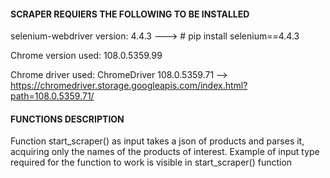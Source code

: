 #### SCRAPER REQUIERS THE FOLLOWING TO BE INSTALLED ####

selenium-webdriver version: 4.4.3 ---> # pip install selenium==4.4.3

Chrome version used: 108.0.5359.99

Chrome driver used: ChromeDriver 108.0.5359.71 --> https://chromedriver.storage.googleapis.com/index.html?path=108.0.5359.71/

#### FUNCTIONS DESCRIPTION ####
Function start_scraper() as input takes a json of products and parses it, acquiring only the names of the products
of interest. Example of input type required for the function to work is visible in start_scraper() function
